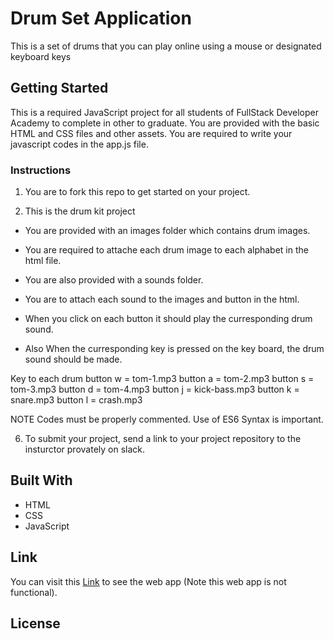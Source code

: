 # Drum Set Application

This is a set of drums that you can play online using a mouse or designated keyboard keys

## Getting Started

This is a required JavaScript project for all students of FullStack Developer Academy to complete in other to graduate.
You are provided with the basic HTML and CSS files and other assets. You are required to write your javascript codes in the app.js file.

 

### Instructions

1. You are to fork this repo to get started on your project.

2. This is the drum kit project

 - You are provided with an images folder which contains drum images. 
 - You are required to attache each drum image to each alphabet in the html file.
  
 - You are also provided with a sounds folder.
  
 - You are to attach each sound to the images and button in the html.
  
 - When you click on each button it should play the curresponding drum sound. 
  
 - Also When the curresponding key is pressed on the key board, the drum sound should be made. 
  
  Key to each drum
  button w = tom-1.mp3
  button a = tom-2.mp3
  button s = tom-3.mp3
  button d = tom-4.mp3
  button j = kick-bass.mp3
  button k = snare.mp3
  button l = crash.mp3
 
  NOTE
  Codes must be properly commented. 
  Use of ES6 Syntax is important. 




6. To submit your project, send a link to your project repository to the insturctor provately on slack.



## Built With

* HTML
* CSS
* JavaScript


## Link

You can visit this [Link](https://full-stack-developer-academy.github.io/drums/) to see the web app (Note this web app is not functional).



## License





